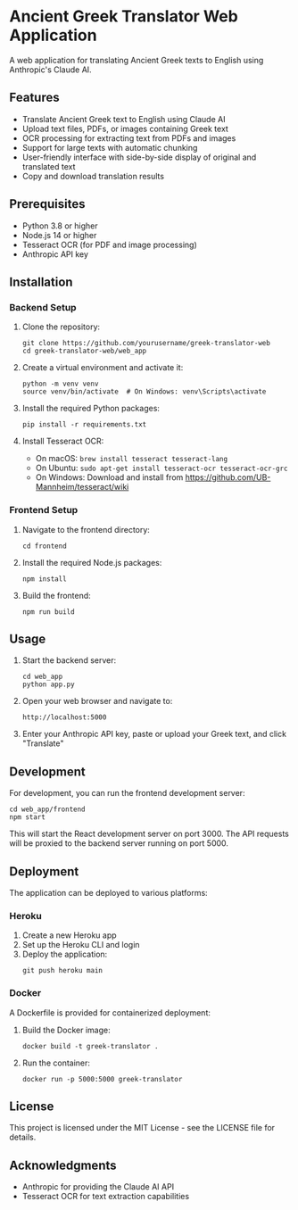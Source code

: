 # Ancient Greek Translator Web Application

A web application for translating Ancient Greek texts to English using Anthropic's Claude AI.

## Features

- Translate Ancient Greek text to English using Claude AI
- Upload text files, PDFs, or images containing Greek text
- OCR processing for extracting text from PDFs and images
- Support for large texts with automatic chunking
- User-friendly interface with side-by-side display of original and translated text
- Copy and download translation results

## Prerequisites

- Python 3.8 or higher
- Node.js 14 or higher
- Tesseract OCR (for PDF and image processing)
- Anthropic API key

## Installation

### Backend Setup

1. Clone the repository:
   ```
   git clone https://github.com/yourusername/greek-translator-web
   cd greek-translator-web/web_app
   ```

2. Create a virtual environment and activate it:
   ```
   python -m venv venv
   source venv/bin/activate  # On Windows: venv\Scripts\activate
   ```

3. Install the required Python packages:
   ```
   pip install -r requirements.txt
   ```

4. Install Tesseract OCR:
   - On macOS: `brew install tesseract tesseract-lang`
   - On Ubuntu: `sudo apt-get install tesseract-ocr tesseract-ocr-grc`
   - On Windows: Download and install from https://github.com/UB-Mannheim/tesseract/wiki

### Frontend Setup

1. Navigate to the frontend directory:
   ```
   cd frontend
   ```

2. Install the required Node.js packages:
   ```
   npm install
   ```

3. Build the frontend:
   ```
   npm run build
   ```

## Usage

1. Start the backend server:
   ```
   cd web_app
   python app.py
   ```

2. Open your web browser and navigate to:
   ```
   http://localhost:5000
   ```

3. Enter your Anthropic API key, paste or upload your Greek text, and click "Translate"

## Development

For development, you can run the frontend development server:

```
cd web_app/frontend
npm start
```

This will start the React development server on port 3000. The API requests will be proxied to the backend server running on port 5000.

## Deployment

The application can be deployed to various platforms:

### Heroku

1. Create a new Heroku app
2. Set up the Heroku CLI and login
3. Deploy the application:
   ```
   git push heroku main
   ```

### Docker

A Dockerfile is provided for containerized deployment:

1. Build the Docker image:
   ```
   docker build -t greek-translator .
   ```

2. Run the container:
   ```
   docker run -p 5000:5000 greek-translator
   ```

## License

This project is licensed under the MIT License - see the LICENSE file for details.

## Acknowledgments

- Anthropic for providing the Claude AI API
- Tesseract OCR for text extraction capabilities 